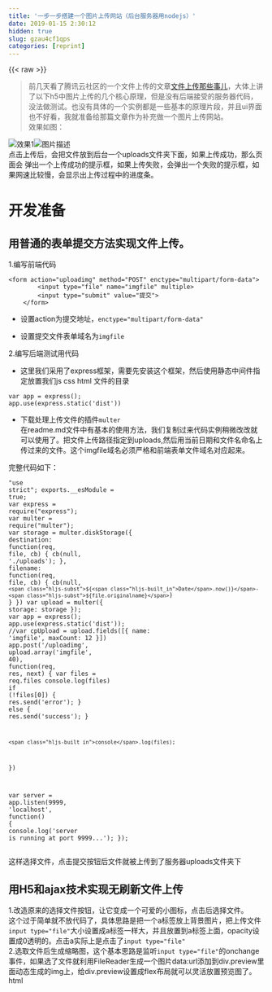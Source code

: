 ```yaml
---
title: '一步一步搭建一个图片上传网站（后台服务器用nodejs）' 
date: 2019-01-15 2:30:12
hidden: true
slug: gzau4cf1qps
categories: [reprint]
---
```


{{< raw >}}

                    
<blockquote><p>前几天看了腾讯云社区的一个文件上传的文章<a href="https://www.qcloud.com/community/article/985614?fromSource=gwzcw.114038.114038.114038" rel="nofollow noreferrer" target="_blank">文件上传那些事儿</a>，大体上讲了以下h5中图片上传的几个核心原理，但是没有后端接受的服务器代码，没法做测试。也没有具体的一个实例都是一些基本的原理片段，并且ui界面也不好看，我就准备给那篇文章作为补充做一个图片上传网站。<br>效果如图：</p></blockquote>
<p><span class="img-wrap"><img data-src="/img/bVNfBp?w=425&amp;h=207" src="https://static.alili.tech/img/bVNfBp?w=425&amp;h=207" alt="效果1" title="效果1" style="cursor: pointer; display: inline;"></span><span class="img-wrap"><img data-src="/img/bVNfBu?w=984&amp;h=314" src="https://static.alili.tech/img/bVNfBu?w=984&amp;h=314" alt="图片描述" title="图片描述" style="cursor: pointer; display: inline;"></span><br>点击上传后，会把文件放到后台一个uploads文件夹下面，如果上传成功，那么页面会 弹出一个上传成功的提示框，如果上传失败，会弹出一个失败的提示框，如果网速比较慢，会显示出上传过程中的进度条。</p>
<h1 id="articleHeader0">开发准备</h1>
<h2 id="articleHeader1">用普通的表单提交方法实现文件上传。</h2>
<p>1.编写前端代码</p>
<div class="widget-codetool" style="display:none;">
      <div class="widget-codetool--inner">
      <span class="selectCode code-tool" data-toggle="tooltip" data-placement="top" title="" data-original-title="全选"></span>
      <span type="button" class="copyCode code-tool" data-toggle="tooltip" data-placement="top" data-clipboard-text="<form action=&quot;uploadimg&quot; method=&quot;POST&quot; enctype=&quot;multipart/form-data&quot;>
        <input type=&quot;file&quot; name=&quot;imgfile&quot; multiple>
        <input type=&quot;submit&quot; value=&quot;提交&quot;>
    </form>" title="" data-original-title="复制"></span>
      <span type="button" class="saveToNote code-tool" data-toggle="tooltip" data-placement="top" title="" data-original-title="放进笔记"></span>
      </div>
      </div><pre class="hljs accesslog"><code>&lt;form action=<span class="hljs-string">"uploadimg"</span> method=<span class="hljs-string">"<span class="hljs-keyword">POST</span>"</span> enctype=<span class="hljs-string">"multipart/form-data"</span>&gt;
        &lt;input type=<span class="hljs-string">"file"</span> name=<span class="hljs-string">"imgfile"</span> multiple&gt;
        &lt;input type=<span class="hljs-string">"submit"</span> value=<span class="hljs-string">"提交"</span>&gt;
    &lt;/form&gt;</code></pre>
<ul>
<li><p>设置action为提交地址，<code>enctype="multipart/form-data"</code></p></li>
<li><p>设置提交文件表单域名为<code>imgfile</code></p></li>
</ul>
<p>2.编写后端测试用代码</p>
<ul><li><p>这里我们采用了express框架，需要先安装这个框架，然后使用静态中间件指定放置我们js css html 文件的目录</p></li></ul>
<div class="widget-codetool" style="display:none;">
      <div class="widget-codetool--inner">
      <span class="selectCode code-tool" data-toggle="tooltip" data-placement="top" title="" data-original-title="全选"></span>
      <span type="button" class="copyCode code-tool" data-toggle="tooltip" data-placement="top" data-clipboard-text="var app = express();
app.use(express.static('dist'))" title="" data-original-title="复制"></span>
      <span type="button" class="saveToNote code-tool" data-toggle="tooltip" data-placement="top" title="" data-original-title="放进笔记"></span>
      </div>
      </div><pre class="hljs php"><code><span class="hljs-keyword">var</span> app = express();
app.<span class="hljs-keyword">use</span>(express.<span class="hljs-keyword">static</span>(<span class="hljs-string">'dist'</span>))</code></pre>
<ul><li><p>下载处理上传文件的插件<code>multer</code><br>在readme.md文件中有基本的使用方法，我们复制过来代码实例稍微改改就可以使用了。把文件上传路径指定到uploads,然后用当前日期和文件名命名上传过来的文件。这个imgfile域名必须严格和前端表单文件域名对应起来。</p></li></ul>
<p>完整代码如下：</p>
<div class="widget-codetool" style="display:none;">
      <div class="widget-codetool--inner">
      <span class="selectCode code-tool" data-toggle="tooltip" data-placement="top" title="" data-original-title="全选"></span>
      <span type="button" class="copyCode code-tool" data-toggle="tooltip" data-placement="top" data-clipboard-text="&quot;use strict&quot;;
exports.__esModule = true;
var express = require(&quot;express&quot;);
var multer = require(&quot;multer&quot;);
var storage = multer.diskStorage({
    destination: function(req, file, cb) {
        cb(null, './uploads');
    },
    filename: function(req, file, cb) {
        cb(null, `${Date.now()}-${file.originalname}`)
    }
})
var upload = multer({ storage: storage });
var app = express();
app.use(express.static('dist'));
//var cpUpload = upload.fields([{ name: 'imgfile', maxCount: 12 }])
app.post('/uploadimg', upload.array('imgfile', 40), function(req, res, next) {
    var files = req.files
    console.log(files)
    if (!files[0]) {
        res.send('error');
    } else {
        res.send('success');
    }



    console.log(files);
})

var server = app.listen(9999, 'localhost', function() {
    console.log('server is running at port 9999...');
});" title="" data-original-title="复制"></span>
      <span type="button" class="saveToNote code-tool" data-toggle="tooltip" data-placement="top" title="" data-original-title="放进笔记"></span>
      </div>
      </div><pre class="hljs javascript"><code><span class="hljs-meta">"use strict"</span>;
exports.__esModule = <span class="hljs-literal">true</span>;
<span class="hljs-keyword">var</span> express = <span class="hljs-built_in">require</span>(<span class="hljs-string">"express"</span>);
<span class="hljs-keyword">var</span> multer = <span class="hljs-built_in">require</span>(<span class="hljs-string">"multer"</span>);
<span class="hljs-keyword">var</span> storage = multer.diskStorage({
    <span class="hljs-attr">destination</span>: <span class="hljs-function"><span class="hljs-keyword">function</span>(<span class="hljs-params">req, file, cb</span>) </span>{
        cb(<span class="hljs-literal">null</span>, <span class="hljs-string">'./uploads'</span>);
    },
    <span class="hljs-attr">filename</span>: <span class="hljs-function"><span class="hljs-keyword">function</span>(<span class="hljs-params">req, file, cb</span>) </span>{
        cb(<span class="hljs-literal">null</span>, <span class="hljs-string">`<span class="hljs-subst">${<span class="hljs-built_in">Date</span>.now()}</span>-<span class="hljs-subst">${file.originalname}</span>`</span>)
    }
})
<span class="hljs-keyword">var</span> upload = multer({ <span class="hljs-attr">storage</span>: storage });
<span class="hljs-keyword">var</span> app = express();
app.use(express.static(<span class="hljs-string">'dist'</span>));
<span class="hljs-comment">//var cpUpload = upload.fields([{ name: 'imgfile', maxCount: 12 }])</span>
app.post(<span class="hljs-string">'/uploadimg'</span>, upload.array(<span class="hljs-string">'imgfile'</span>, <span class="hljs-number">40</span>), <span class="hljs-function"><span class="hljs-keyword">function</span>(<span class="hljs-params">req, res, next</span>) </span>{
    <span class="hljs-keyword">var</span> files = req.files
    <span class="hljs-built_in">console</span>.log(files)
    <span class="hljs-keyword">if</span> (!files[<span class="hljs-number">0</span>]) {
        res.send(<span class="hljs-string">'error'</span>);
    } <span class="hljs-keyword">else</span> {
        res.send(<span class="hljs-string">'success'</span>);
    }



    <span class="hljs-built_in">console</span>.log(files);
})

<span class="hljs-keyword">var</span> server = app.listen(<span class="hljs-number">9999</span>, <span class="hljs-string">'localhost'</span>, <span class="hljs-function"><span class="hljs-keyword">function</span>(<span class="hljs-params"></span>) </span>{
    <span class="hljs-built_in">console</span>.log(<span class="hljs-string">'server is running at port 9999...'</span>);
});</code></pre>
<p>这样选择文件，点击提交按钮后文件就被上传到了服务器uploads文件夹下</p>
<h2 id="articleHeader2">用H5和ajax技术实现无刷新文件上传</h2>
<p>1.改造原来的选择文件按钮，让它变成一个可爱的小图标，点击后选择文件。<br>这个过于简单就不放代码了，具体思路是把一个a标签放上背景图片，把上传文件<code>input type="file"</code>大小设置成a标签一样大，并且放置到a标签上面，opacity设置成0透明的。点击a实际上是点击了<code>input type="file"</code><br>2.选取文件后生成缩略图，这个基本思路是监听<code>input type="file"</code>的onchange事件，如果选了文件就利用FileReader生成一个图片data:url添加到div.preview里面动态生成的img上，给div.preview设置成flex布局就可以灵活放置预览图了。<br>html</p>
<div class="widget-codetool" style="display:none;">
      <div class="widget-codetool--inner">
      <span class="selectCode code-tool" data-toggle="tooltip" data-placement="top" title="" data-original-title="全选"></span>
      <span type="button" class="copyCode code-tool" data-toggle="tooltip" data-placement="top" data-clipboard-text="    <div class=&quot;wrap&quot;>

        <a href=&quot;&quot; class=&quot;selectImg&quot; title=&quot;上传图片&quot;></a>
        <input type=&quot;file&quot; multiple id=&quot;file&quot;>
        <input type=&quot;button&quot; value=&quot;上传&quot; id=&quot;upload&quot;>
        <div class=&quot;preview&quot;></div>
        <div class=&quot;progress&quot;>
            <progress max=&quot;100&quot; value=&quot;1&quot; item-width=&quot;100&quot; id=&quot;progress&quot;></progress>
        </div>
    </div>" title="" data-original-title="复制"></span>
      <span type="button" class="saveToNote code-tool" data-toggle="tooltip" data-placement="top" title="" data-original-title="放进笔记"></span>
      </div>
      </div><pre class="hljs applescript"><code>    &lt;<span class="hljs-keyword">div</span> <span class="hljs-built_in">class</span>=<span class="hljs-string">"wrap"</span>&gt;

        &lt;a href=<span class="hljs-string">""</span> <span class="hljs-built_in">class</span>=<span class="hljs-string">"selectImg"</span> title=<span class="hljs-string">"上传图片"</span>&gt;&lt;/a&gt;
        &lt;input type=<span class="hljs-string">"file"</span> multiple <span class="hljs-built_in">id</span>=<span class="hljs-string">"file"</span>&gt;
        &lt;input type=<span class="hljs-string">"button"</span> value=<span class="hljs-string">"上传"</span> <span class="hljs-built_in">id</span>=<span class="hljs-string">"upload"</span>&gt;
        &lt;<span class="hljs-keyword">div</span> <span class="hljs-built_in">class</span>=<span class="hljs-string">"preview"</span>&gt;&lt;/<span class="hljs-keyword">div</span>&gt;
        &lt;<span class="hljs-keyword">div</span> <span class="hljs-built_in">class</span>=<span class="hljs-string">"progress"</span>&gt;
            &lt;progress max=<span class="hljs-string">"100"</span> value=<span class="hljs-string">"1"</span> <span class="hljs-built_in">item</span>-width=<span class="hljs-string">"100"</span> <span class="hljs-built_in">id</span>=<span class="hljs-string">"progress"</span>&gt;&lt;/progress&gt;
        &lt;/<span class="hljs-keyword">div</span>&gt;
    &lt;/<span class="hljs-keyword">div</span>&gt;</code></pre>
<p>js</p>
<div class="widget-codetool" style="display:none;">
      <div class="widget-codetool--inner">
      <span class="selectCode code-tool" data-toggle="tooltip" data-placement="top" title="" data-original-title="全选"></span>
      <span type="button" class="copyCode code-tool" data-toggle="tooltip" data-placement="top" data-clipboard-text="   fileinput.onchange = () => {
            //console.log('dddd')
            var files = fileinput.files
            let imgDOMArray = new Array(files.length)
            let reader = []
            let thumbPic = []
            progressDOM = document.getElementById('progress-img')
            for (let i = 0; i < files.length; i++) {
                reader[i] = new FileReader()
                thumbPic[i] = document.createElement('div')
                imgDOMArray[i] = document.createElement('img')
                imgDOMArray[i].file = files[i]
                thumbPic[i].className = 'thumbPic'
                thumbPic[i].appendChild(imgDOMArray[i])
                previewDOM.appendChild(thumbPic[i])
                reader[i].readAsDataURL(files[i])
                reader[i].onload = (img => {

                    return e =>img.src = e.target.result
                    
                })(imgDOMArray[i])

            }
        }" title="" data-original-title="复制"></span>
      <span type="button" class="saveToNote code-tool" data-toggle="tooltip" data-placement="top" title="" data-original-title="放进笔记"></span>
      </div>
      </div><pre class="hljs javascript"><code>   fileinput.onchange = <span class="hljs-function"><span class="hljs-params">()</span> =&gt;</span> {
            <span class="hljs-comment">//console.log('dddd')</span>
            <span class="hljs-keyword">var</span> files = fileinput.files
            <span class="hljs-keyword">let</span> imgDOMArray = <span class="hljs-keyword">new</span> <span class="hljs-built_in">Array</span>(files.length)
            <span class="hljs-keyword">let</span> reader = []
            <span class="hljs-keyword">let</span> thumbPic = []
            progressDOM = <span class="hljs-built_in">document</span>.getElementById(<span class="hljs-string">'progress-img'</span>)
            <span class="hljs-keyword">for</span> (<span class="hljs-keyword">let</span> i = <span class="hljs-number">0</span>; i &lt; files.length; i++) {
                reader[i] = <span class="hljs-keyword">new</span> FileReader()
                thumbPic[i] = <span class="hljs-built_in">document</span>.createElement(<span class="hljs-string">'div'</span>)
                imgDOMArray[i] = <span class="hljs-built_in">document</span>.createElement(<span class="hljs-string">'img'</span>)
                imgDOMArray[i].file = files[i]
                thumbPic[i].className = <span class="hljs-string">'thumbPic'</span>
                thumbPic[i].appendChild(imgDOMArray[i])
                previewDOM.appendChild(thumbPic[i])
                reader[i].readAsDataURL(files[i])
                reader[i].onload = (<span class="hljs-function"><span class="hljs-params">img</span> =&gt;</span> {

                    <span class="hljs-keyword">return</span> <span class="hljs-function"><span class="hljs-params">e</span> =&gt;</span>img.src = e.target.result
                    
                })(imgDOMArray[i])

            }
        }</code></pre>
<p>3.点击上传按钮上传图片<br>这个基本思路就是利用Formdata模拟表单，然后用ajax发送文件到服务器</p>
<div class="widget-codetool" style="display:none;">
      <div class="widget-codetool--inner">
      <span class="selectCode code-tool" data-toggle="tooltip" data-placement="top" title="" data-original-title="全选"></span>
      <span type="button" class="copyCode code-tool" data-toggle="tooltip" data-placement="top" data-clipboard-text="        var aUpload = document.querySelector('.selectImg')
        var button = document.querySelector('#upload')
        var fileinput = document.getElementById('file')
        button.onclick = uploadFile
         function uploadFile() {
            //  console.log('ddd')
            var xhr = new XMLHttpRequest()
            var formdata = new FormData()

            var files = fileinput.files
            if (!files[0]) {
                alert('请先选择图片，再上传！')
                return
            }

            var progress = document.querySelector('progress')
            for (let i = 0; i < files.length; i++) {
                formdata.append('imgfile', files[i], files[i].name)
            }
            xhr.open('POST', '/uploadimg')
            xhr.onload = () => {
                if (xhr.status === 200 &amp;&amp; xhr.responseText === 'success') {
                    previewDOM.innerHTML = ''
                    xhr = null
                    alert('图片上传成功！')
                }
            }
            xhr.send(formdata)
            xhr.upload.onprogress = e => {
                if (e.lengthComputable) {
                    var progressWrap = document.querySelector('.progress')
                    progressWrap.style.display = &quot;flex&quot;
                    var percentComplete = e.loaded / e.total * 100
                    progress.value = percentComplete

                    if (percentComplete >= 100) {
                        progress.value = 0
                        progressWrap.style.display = &quot;none&quot;
                    }
                }
            }

        }" title="" data-original-title="复制"></span>
      <span type="button" class="saveToNote code-tool" data-toggle="tooltip" data-placement="top" title="" data-original-title="放进笔记"></span>
      </div>
      </div><pre class="hljs javascript"><code>        <span class="hljs-keyword">var</span> aUpload = <span class="hljs-built_in">document</span>.querySelector(<span class="hljs-string">'.selectImg'</span>)
        <span class="hljs-keyword">var</span> button = <span class="hljs-built_in">document</span>.querySelector(<span class="hljs-string">'#upload'</span>)
        <span class="hljs-keyword">var</span> fileinput = <span class="hljs-built_in">document</span>.getElementById(<span class="hljs-string">'file'</span>)
        button.onclick = uploadFile
         <span class="hljs-function"><span class="hljs-keyword">function</span> <span class="hljs-title">uploadFile</span>(<span class="hljs-params"></span>) </span>{
            <span class="hljs-comment">//  console.log('ddd')</span>
            <span class="hljs-keyword">var</span> xhr = <span class="hljs-keyword">new</span> XMLHttpRequest()
            <span class="hljs-keyword">var</span> formdata = <span class="hljs-keyword">new</span> FormData()

            <span class="hljs-keyword">var</span> files = fileinput.files
            <span class="hljs-keyword">if</span> (!files[<span class="hljs-number">0</span>]) {
                alert(<span class="hljs-string">'请先选择图片，再上传！'</span>)
                <span class="hljs-keyword">return</span>
            }

            <span class="hljs-keyword">var</span> progress = <span class="hljs-built_in">document</span>.querySelector(<span class="hljs-string">'progress'</span>)
            <span class="hljs-keyword">for</span> (<span class="hljs-keyword">let</span> i = <span class="hljs-number">0</span>; i &lt; files.length; i++) {
                formdata.append(<span class="hljs-string">'imgfile'</span>, files[i], files[i].name)
            }
            xhr.open(<span class="hljs-string">'POST'</span>, <span class="hljs-string">'/uploadimg'</span>)
            xhr.onload = <span class="hljs-function"><span class="hljs-params">()</span> =&gt;</span> {
                <span class="hljs-keyword">if</span> (xhr.status === <span class="hljs-number">200</span> &amp;&amp; xhr.responseText === <span class="hljs-string">'success'</span>) {
                    previewDOM.innerHTML = <span class="hljs-string">''</span>
                    xhr = <span class="hljs-literal">null</span>
                    alert(<span class="hljs-string">'图片上传成功！'</span>)
                }
            }
            xhr.send(formdata)
            xhr.upload.onprogress = <span class="hljs-function"><span class="hljs-params">e</span> =&gt;</span> {
                <span class="hljs-keyword">if</span> (e.lengthComputable) {
                    <span class="hljs-keyword">var</span> progressWrap = <span class="hljs-built_in">document</span>.querySelector(<span class="hljs-string">'.progress'</span>)
                    progressWrap.style.display = <span class="hljs-string">"flex"</span>
                    <span class="hljs-keyword">var</span> percentComplete = e.loaded / e.total * <span class="hljs-number">100</span>
                    progress.value = percentComplete

                    <span class="hljs-keyword">if</span> (percentComplete &gt;= <span class="hljs-number">100</span>) {
                        progress.value = <span class="hljs-number">0</span>
                        progressWrap.style.display = <span class="hljs-string">"none"</span>
                    }
                }
            }

        }</code></pre>
<p>其中利用了xhr.upload.onprogress监听数据上传事件，并且动态设置h5进度条的value显示上传进度。如果上传完成，隐藏进度条。<br>如果服务器返回的是success，就弹出上传图片成功。否则弹出上传图片失败。</p>
<hr>
<p><strong>总结</strong><br>前端利用了FileReader 的readAsDataUrl显示缩略图，利用H5 progress标签和监听xhr.upload.onprogress显示进度条。利用FormData模拟表单数据，用ajax技术提交到服务器。<br>后端利用express建立服务器，利用static中间件指定js css html 文件路径。用multer模块实现了解析存储通过<code>input typle="file"</code>提交的数据。<br>利用这个前端ajax和后端nodejs技术，我们基本上就可以做出一个图片上传存储的基本网站核心。如果数据量比较大我们就可以采用数据库存储索引搜索，不过这已经跟前端没啥关系就不展开讲了。</p>
<hr>
<p><a href="https://github.com/liyu2012/fileupload" rel="nofollow noreferrer" target="_blank">获取代码</a></p>

                
{{< /raw >}}

# 版权声明
本文资源来源互联网，仅供学习研究使用，版权归该资源的合法拥有者所有，

本文仅用于学习、研究和交流目的。转载请注明出处、完整链接以及原作者。

原作者若认为本站侵犯了您的版权，请联系我们，我们会立即删除！

## 原文标题
一步一步搭建一个图片上传网站（后台服务器用nodejs）

## 原文链接
[https://segmentfault.com/a/1190000009316054](https://segmentfault.com/a/1190000009316054)


